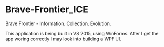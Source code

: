 # Brave-Frontier_ICE
Brave Frontier - Information. Collection. Evolution.

This application is being built in VS 2015, using WinForms. After I get the app woring correctly I may look into building a WPF UI.
